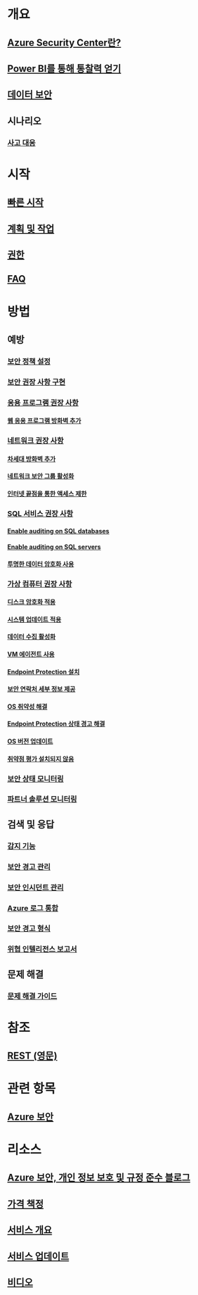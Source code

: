 # 개요
## [Azure Security Center란?](security-center-intro.md)
## [Power BI를 통해 통찰력 얻기](security-center-powerbi.md)
## [데이터 보안](security-center-data-security.md)
## 시나리오
### [사고 대응](security-center-incident-response.md)

# 시작
## [빠른 시작](security-center-get-started.md)
## [계획 및 작업](security-center-planning-and-operations-guide.md)
## [권한](security-center-permissions.md)
## [FAQ](security-center-faq.md)

# 방법

## 예방
### [보안 정책 설정](security-center-policies.md)
### [보안 권장 사항 구현](security-center-recommendations.md)

### [응용 프로그램 권장 사항](security-center-application-recommendations.md)
#### [웹 응용 프로그램 방화벽 추가](security-center-add-web-application-firewall.md)

### [네트워크 권장 사항](security-center-network-recommendations.md)
#### [차세대 방화벽 추가](security-center-add-next-generation-firewall.md)
#### [네트워크 보안 그룹 활성화](security-center-enable-network-security-groups.md)
#### [인터넷 끝점을 통한 액세스 제한](security-center-restrict-access-through-internet-facing-endpoints.md)

### [SQL 서비스 권장 사항](security-center-sql-service-recommendations.md)
#### [Enable auditing on SQL databases](security-center-enable-auditing-on-sql-databases.md)
#### [Enable auditing on SQL servers](security-center-enable-auditing-on-sql-servers.md)
#### [투명한 데이터 암호화 사용](security-center-enable-transparent-data-encryption.md)

### [가상 컴퓨터 권장 사항](security-center-virtual-machine-recommendations.md)
#### [디스크 암호화 적용](security-center-apply-disk-encryption.md)
#### [시스템 업데이트 적용](security-center-apply-system-updates.md)
#### [데이터 수집 활성화](security-center-enable-data-collection.md)
#### [VM 에이전트 사용](security-center-enable-vm-agent.md)
#### [Endpoint Protection 설치](security-center-install-endpoint-protection.md)
#### [보안 연락처 세부 정보 제공](security-center-provide-security-contact-details.md)
#### [OS 취약성 해결](security-center-remediate-os-vulnerabilities.md)
#### [Endpoint Protection 상태 경고 해결](security-center-resolve-endpoint-protection-health-alerts.md)
#### [OS 버전 업데이트](security-center-update-os-version.md)
#### [취약점 평가 설치되지 않음](security-center-vulnerability-assessment-recommendations.md)

### [보안 상태 모니터링](security-center-monitoring.md)
### [파트너 솔루션 모니터링](security-center-partner-solutions.md)

## 검색 및 응답
### [감지 기능](security-center-detection-capabilities.md)
### [보안 경고 관리](security-center-managing-and-responding-alerts.md)
### [보안 인시던트 관리](security-center-incident.md)
### [Azure 로그 통합](security-center-integrating-alerts-with-log-integration.md)
### [보안 경고 형식](security-center-alerts-type.md)
### [위협 인텔리전스 보고서](security-center-threat-report.md)

## 문제 해결
### [문제 해결 가이드](security-center-troubleshooting-guide.md)

# 참조
## [REST (영문)](https://msdn.microsoft.com/en-US/library/mt704034(Azure.100).aspx)

# 관련 항목
## [Azure 보안](/azure/security/)

# 리소스
## [Azure 보안, 개인 정보 보호 및 규정 준수 블로그](http://blogs.msdn.com/b/azuresecurity/)
## [가격 책정](security-center-pricing.md)
## [서비스 개요](https://azure.microsoft.com/services/security-center/)
## [서비스 업데이트](https://azure.microsoft.com/updates/?product=security-center)
## [비디오](https://azure.microsoft.com/documentation/videos/index/?services=security-center)


<!--HONumber=Jan17_HO4-->



